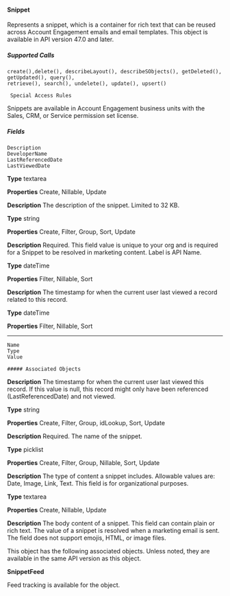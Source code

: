 #### Snippet

Represents a snippet, which is a container for rich text that can be reused across Account Engagement emails and email templates. This
object is available in API version 47.0 and later.

##### Supported Calls
```
create(),delete(), describeLayout(), describeSObjects(), getDeleted(), getUpdated(), query(),
retrieve(), search(), undelete(), update(), upsert()

 Special Access Rules

```
Snippets are available in Account Engagement business units with the Sales, CRM, or Service permission set license.

##### Fields

```
Description
DeveloperName
LastReferencedDate
LastViewedDate

```

**Type**
textarea

**Properties**
Create, Nillable, Update

**Description**
The description of the snippet. Limited to 32 KB.

**Type**
string

**Properties**
Create, Filter, Group, Sort, Update

**Description**
Required. This field value is unique to your org and is required for a Snippet to be resolved
in marketing content. Label is API Name.

**Type**
dateTime

**Properties**
Filter, Nillable, Sort

**Description**
The timestamp for when the current user last viewed a record related to this record.

**Type**
dateTime

**Properties**
Filter, Nillable, Sort


-----

```
Name
Type
Value

##### Associated Objects

```

**Description**
The timestamp for when the current user last viewed this record. If this value is null, this
record might only have been referenced (LastReferencedDate) and not viewed.

**Type**
string

**Properties**
Create, Filter, Group, idLookup, Sort, Update

**Description**
Required. The name of the snippet.

**Type**
picklist

**Properties**
Create, Filter, Group, Nillable, Sort, Update

**Description**
The type of content a snippet includes. Allowable values are: Date, Image, Link, Text. This
field is for organizational purposes.

**Type**
textarea

**Properties**
Create, Nillable, Update

**Description**
The body content of a snippet. This field can contain plain or rich text. The value of a snippet
is resolved when a marketing email is sent. The field does not support emojis, HTML, or image
files.


This object has the following associated objects. Unless noted, they are available in the same API version as this object.

**SnippetFeed**

Feed tracking is available for the object.
